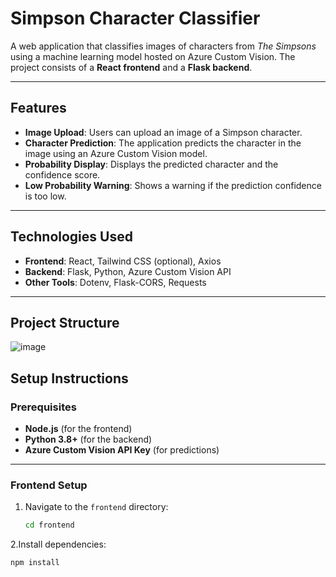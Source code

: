 # Simpson Character Classifier

A web application that classifies images of characters from *The Simpsons* using a machine learning model hosted on Azure Custom Vision. The project consists of a **React frontend** and a **Flask backend**.

---

## Features

- **Image Upload**: Users can upload an image of a Simpson character.
- **Character Prediction**: The application predicts the character in the image using an Azure Custom Vision model.
- **Probability Display**: Displays the predicted character and the confidence score.
- **Low Probability Warning**: Shows a warning if the prediction confidence is too low.

---

## Technologies Used

- **Frontend**: React, Tailwind CSS (optional), Axios
- **Backend**: Flask, Python, Azure Custom Vision API
- **Other Tools**: Dotenv, Flask-CORS, Requests

---

## Project Structure
![image](https://github.com/user-attachments/assets/ad200da6-ec67-42f2-ae8a-6284cf146238)

## Setup Instructions

### Prerequisites

- **Node.js** (for the frontend)
- **Python 3.8+** (for the backend)
- **Azure Custom Vision API Key** (for predictions)

---

### Frontend Setup

1. Navigate to the `frontend` directory:
   ```bash
   cd frontend
2.Install dependencies:
   ```bash
   npm install
